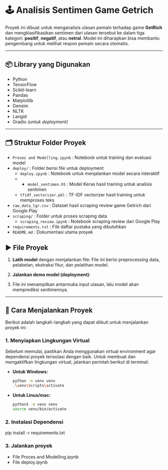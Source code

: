 # 🕹️ Analisis Sentimen Game Getrich

Proyek ini dibuat untuk menganalisis ulasan pemain terhadap game **GetRich** dan mengklasifikasikan sentimen dari ulasan tersebut ke dalam tiga kategori: **positif**, **negatif**, atau **netral**. Model ini diharapkan bisa membantu pengembang untuk melihat respon pemain secara otomatis.

---

## 📦 Library yang Digunakan

- Python  
- TensorFlow  
- Scikit-learn  
- Pandas  
- Matplotlib  
- Gensim  
- NLTK  
- Langid  
- Gradio *(untuk deployment)*

---

## 🗂️ Struktur Folder Proyek

- `Proses and Modelling.ipynb`   : Notebook untuk training dan evaluasi model  
- `deploy/`                        : Folder berisi file untuk deployment
  - `deploy.ipynb`                 : Notebook untuk menjalankan model secara interaktif
  - - `model_sentimen.h5`              : Model Keras hasil training untuk analisis sentimen  
  - `tfidf_vectorizer.pkl`           : TF-IDF vectorizer hasil training untuk memproses teks  
- `raw_data_lgr.csv`               : Dataset hasil scraping review game Getrich dari Google Play  
- `scraping/`                      : Folder untuk proses scraping data
  - `scraping_review.ipynb`        : Notebook scraping review dari Google Play  
- `requirements.txt`               : File daftar pustaka yang dibutuhkan  
- `README.md`                      : Dokumentasi utama proyek  


## ▶️ File Proyek

1. **Latih model** dengan menjalankan file:
File ini berisi preprocessing data, pelabelan, ekstraksi fitur, dan pelatihan model.

2. **Jalankan demo model (deployment)**:
3. File ini menampilkan antarmuka input ulasan, lalu model akan memprediksi sentimennya.

---

## 🚀 Cara Menjalankan Proyek

Berikut adalah langkah-langkah yang dapat diikuti untuk menjalankan proyek ini:

### 1. Menyiapkan Lingkungan Virtual

Sebelum memulai, pastikan Anda menggunakan virtual environment agar dependensi proyek terisolasi dengan baik. Untuk membuat dan mengaktifkan lingkungan virtual, jalankan perintah berikut di terminal:

- **Untuk Windows:**
  ```bash
  python -m venv venv
  .\venv\Scripts\activate

- **Untuk Linux/mac:**
  ```bash
  python3 -m venv venv
  source venv/bin/activate
  
### 2. Instalasi Dependensi
 pip install -r requirements.txt
 
### 3. Jalankan proyek
 - File Proces and Modelling.ipynb
 - File deploy.ipynb


